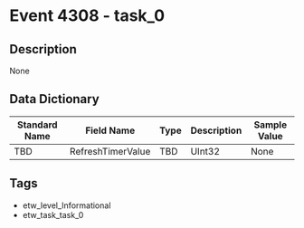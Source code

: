 # Event 4308 - task_0

## Description
None

## Data Dictionary
|Standard Name|Field Name|Type|Description|Sample Value|
|---|---|---|---|---|
|TBD|RefreshTimerValue|TBD|UInt32|None|None|

## Tags
* etw_level_Informational
* etw_task_task_0